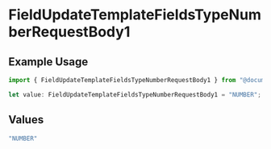 # FieldUpdateTemplateFieldsTypeNumberRequestBody1

## Example Usage

```typescript
import { FieldUpdateTemplateFieldsTypeNumberRequestBody1 } from "@documenso/sdk-typescript/models/operations";

let value: FieldUpdateTemplateFieldsTypeNumberRequestBody1 = "NUMBER";
```

## Values

```typescript
"NUMBER"
```